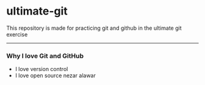 # ultimate-git
This repository is made for practicing git and github in the ultimate git exercise

---
### Why I love Git and GitHub

+ I love version control
+ I love open source
nezar alawar
